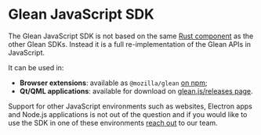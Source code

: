 # Glean JavaScript SDK

The Glean JavaScript SDK is not based on the same [Rust component](../../../dev/core/index.html)
as the other Glean SDKs. Instead it is a full re-implementation of the Glean APIs in JavaScript.

It can be used in:

- **Browser extensions**: available as `@mozilla/glean` [on npm](https://www.npmjs.com/package/@mozilla/glean);
- **Qt/QML applications**: available for download on [glean.js/releases page](https://github.com/mozilla/glean.js/releases).

Support for other JavaScript environments such as websites, Electron apps and Node.js applications
is not out of the question and if you would like to use the SDK in one of these environments
[reach out](../../index.html#contact) to our team.
